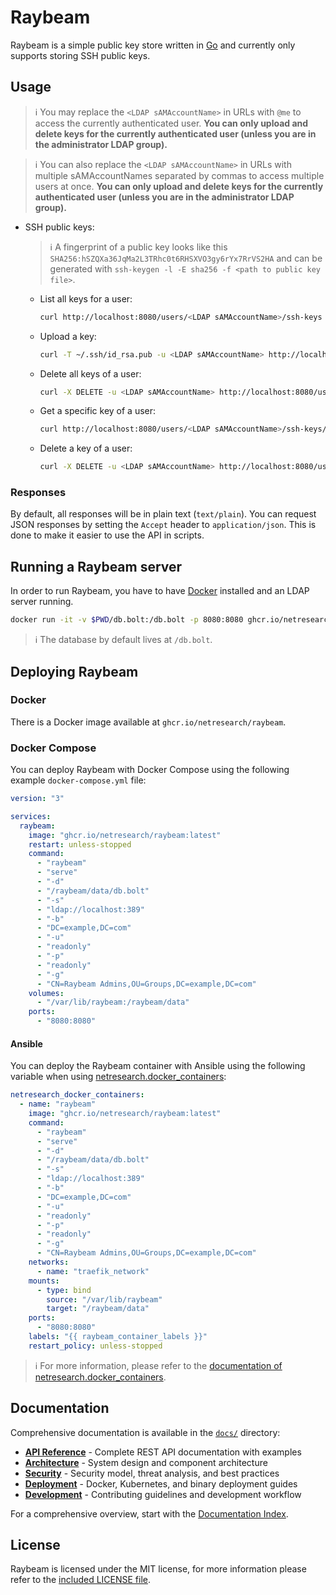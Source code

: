 # Raybeam

Raybeam is a simple public key store written in [Go](https://go.dev/) and currently only supports storing SSH public
keys.

## Usage

> ℹ️ You may replace the `<LDAP sAMAccountName>` in URLs with `@me` to access the currently authenticated user. **You
> can only upload and delete keys for the currently authenticated user (unless you are in the administrator LDAP group).**

> ℹ️ You can also replace the `<LDAP sAMAccountName>` in URLs with multiple sAMAccountNames separated by commas to
> access multiple users at once. **You can only upload and delete keys for the currently authenticated user (unless you
> are in the administrator LDAP group).**

- SSH public keys:

  > ️️ℹ️ A fingerprint of a public key looks like this `SHA256:hSZQXa36JqMa2L3TRhc0t6RHSXVO3gy6rYx7RrVS2HA` and can be
  > generated with `ssh-keygen -l -E sha256 -f <path to public key file>`.

  - List all keys for a user:
    ```bash
    curl http://localhost:8080/users/<LDAP sAMAccountName>/ssh-keys
    ```
  - Upload a key:
    ```bash
    curl -T ~/.ssh/id_rsa.pub -u <LDAP sAMAccountName> http://localhost:8080/users/<LDAP sAMAccountName>/ssh-keys
    ```
  - Delete all keys of a user:
    ```bash
    curl -X DELETE -u <LDAP sAMAccountName> http://localhost:8080/users/<LDAP sAMAccountName>/ssh-keys
    ```
  - Get a specific key of a user:
    ```bash
    curl http://localhost:8080/users/<LDAP sAMAccountName>/ssh-keys/<SHA256 fingerprint>
    ```
  - Delete a key of a user:
    ```bash
    curl -X DELETE -u <LDAP sAMAccountName> http://localhost:8080/users/<LDAP sAMAccountName>/ssh-keys/<SHA256 fingerprint>
    ```

### Responses

By default, all responses will be in plain text (`text/plain`). You can request JSON responses by setting the
`Accept` header to `application/json`. This is done to make it easier to use the API in scripts.

## Running a Raybeam server

In order to run Raybeam, you have to have [Docker](https://www.docker.com/) installed and an LDAP server running.

```bash
docker run -it -v $PWD/db.bolt:/db.bolt -p 8080:8080 ghcr.io/netresearch/raybeam raybeam serve -s ldap://localhost:389 -b ou=users,dc=example,dc=com -u readonly -p readonly -g cn=Admin,ou=groups,dc=example,dc=com
```

> ℹ️ The database by default lives at `/db.bolt`.

## Deploying Raybeam

### Docker

There is a Docker image available at `ghcr.io/netresearch/raybeam`.

### Docker Compose

You can deploy Raybeam with Docker Compose using the following example `docker-compose.yml` file:

```yml
version: "3"

services:
  raybeam:
    image: "ghcr.io/netresearch/raybeam:latest"
    restart: unless-stopped
    command:
      - "raybeam"
      - "serve"
      - "-d"
      - "/raybeam/data/db.bolt"
      - "-s"
      - "ldap://localhost:389"
      - "-b"
      - "DC=example,DC=com"
      - "-u"
      - "readonly"
      - "-p"
      - "readonly"
      - "-g"
      - "CN=Raybeam Admins,OU=Groups,DC=example,DC=com"
    volumes:
      - "/var/lib/raybeam:/raybeam/data"
    ports:
      - "8080:8080"
```

#### Ansible

You can deploy the Raybeam container with Ansible using the following variable when using [netresearch.docker_containers](https://github.com/netresearch/ansible_role_docker_containers):

```yaml
netresearch_docker_containers:
  - name: "raybeam"
    image: "ghcr.io/netresearch/raybeam:latest"
    command:
      - "raybeam"
      - "serve"
      - "-d"
      - "/raybeam/data/db.bolt"
      - "-s"
      - "ldap://localhost:389"
      - "-b"
      - "DC=example,DC=com"
      - "-u"
      - "readonly"
      - "-p"
      - "readonly"
      - "-g"
      - "CN=Raybeam Admins,OU=Groups,DC=example,DC=com"
    networks:
      - name: "traefik_network"
    mounts:
      - type: bind
        source: "/var/lib/raybeam"
        target: "/raybeam/data"
    ports:
      - "8080:8080"
    labels: "{{ raybeam_container_labels }}"
    restart_policy: unless-stopped
```

> ℹ For more information, please refer to the [documentation of netresearch.docker_containers](https://github.com/netresearch/ansible_role_docker_containers#container-definition).

## Documentation

Comprehensive documentation is available in the [`docs/`](docs/) directory:

- **[API Reference](docs/api.md)** - Complete REST API documentation with examples
- **[Architecture](docs/architecture.md)** - System design and component architecture
- **[Security](docs/security.md)** - Security model, threat analysis, and best practices
- **[Deployment](docs/deployment.md)** - Docker, Kubernetes, and binary deployment guides
- **[Development](docs/development.md)** - Contributing guidelines and development workflow

For a comprehensive overview, start with the [Documentation Index](docs/README.md).

## License

Raybeam is licensed under the MIT license, for more information please refer to the [included LICENSE file](LICENSE).
